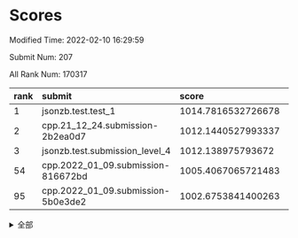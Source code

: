 # Scores

Modified Time: 2022-02-10 16:29:59

Submit Num: 207

All Rank Num: 170317

| rank |               submit               |       score        |       sigma        | pk_num |
| :--- | :--------------------------------- | :----------------- | :----------------- | :----- |
| 1    | jsonzb.test.test_1                 | 1014.7816532726678 | 0.8824966967472938 | 3290   |
| 2    | cpp.21_12_24.submission-2b2ea0d7   | 1012.1440527993337 | 0.8071599617489992 | 3291   |
| 3    | jsonzb.test.submission_level_4     | 1012.138975793672  | 0.8100070937484053 | 3292   |
| 54   | cpp.2022_01_09.submission-816672bd | 1005.4067065721483 | 0.7178163820318358 | 3290   |
| 95   | cpp.2022_01_09.submission-5b0e3de2 | 1002.6753841400263 | 0.718194775940522  | 3291   |


<details>
<summary>全部</summary>

| rank |                 submit                 |       score        |       sigma        | pk_num |
| :--- | :------------------------------------- | :----------------- | :----------------- | :----- |
| 1    | jsonzb.test.test_1                     | 1014.7816532726678 | 0.8824966967472938 | 3290   |
| 2    | cpp.21_12_24.submission-2b2ea0d7       | 1012.1440527993337 | 0.8071599617489992 | 3291   |
| 3    | jsonzb.test.submission_level_4         | 1012.138975793672  | 0.8100070937484053 | 3292   |
| 4    | gobigger.level_3.submission_level_3_34 | 1011.9710851105941 | 0.7652836827637898 | 3292   |
| 5    | gobigger.level_3.submission_level_3_10 | 1011.6036165845446 | 0.7874235735170739 | 3293   |
| 6    | gobigger.level_3.submission_level_3_31 | 1011.5338392981402 | 0.7929166011066133 | 3293   |
| 7    | gobigger.level_3.submission_level_3_42 | 1011.4408139309712 | 0.7739348598953331 | 3294   |
| 8    | gobigger.level_3.submission_level_3_7  | 1011.390953472781  | 0.753048216595294  | 3290   |
| 9    | gobigger.level_3.submission_level_3_12 | 1011.315594189113  | 0.7768651343030202 | 3289   |
| 10   | gobigger.level_3.submission_level_3_46 | 1011.2228994857442 | 0.7721139928360937 | 3291   |
| 11   | gobigger.level_3.submission_level_3_8  | 1011.1183063321582 | 0.7739453271423844 | 3294   |
| 12   | gobigger.level_3.submission_level_3_48 | 1011.0893745763668 | 0.7770183402317569 | 3294   |
| 13   | gobigger.level_3.submission_level_3_43 | 1011.0027163250423 | 0.7435974747755866 | 3293   |
| 14   | gobigger.level_3.submission_level_3_28 | 1010.9038750480809 | 0.7627891739559135 | 3292   |
| 15   | gobigger.level_3.submission_level_3_4  | 1010.8707328578047 | 0.7583053060894872 | 3294   |
| 16   | gobigger.level_3.submission_level_3_36 | 1010.7217819578669 | 0.7794530325232069 | 3294   |
| 17   | gobigger.level_3.submission_level_3_39 | 1010.578860315626  | 0.7461035472913495 | 3293   |
| 18   | gobigger.level_3.submission_level_3_47 | 1010.4220165676994 | 0.7656651037253868 | 3291   |
| 19   | gobigger.level_3.submission_level_3_38 | 1010.3886251475279 | 0.7549267875344204 | 3293   |
| 20   | gobigger.level_3.submission_level_3_6  | 1010.3728442087022 | 0.7402756215749918 | 3294   |
| 21   | gobigger.level_3.submission_level_3_9  | 1010.311319502783  | 0.7676179743395048 | 3288   |
| 22   | gobigger.level_3.submission_level_3_1  | 1010.2822194052618 | 0.7587392526096601 | 3291   |
| 23   | gobigger.level_3.submission_level_3_23 | 1010.2230131609545 | 0.7761026124895859 | 3290   |
| 24   | gobigger.level_3.submission_level_3_17 | 1010.1997985421732 | 0.7654695507906284 | 3290   |
| 25   | gobigger.level_3.submission_level_3_27 | 1010.1763493953163 | 0.7466414693625537 | 3293   |
| 26   | gobigger.level_3.submission_level_3_22 | 1010.0908840802994 | 0.7585276629328049 | 3286   |
| 27   | gobigger.level_3.submission_level_3_40 | 1010.0180113677907 | 0.7630838201139791 | 3286   |
| 28   | gobigger.level_3.submission_level_3_26 | 1009.9472879822505 | 0.757698994324818  | 3293   |
| 29   | gobigger.level_3.submission_level_3_45 | 1009.8994743186238 | 0.7458651879780199 | 3296   |
| 30   | gobigger.level_3.submission_level_3_25 | 1009.8806321009428 | 0.7434709440901418 | 3289   |
| 31   | gobigger.level_3.submission_level_3_0  | 1009.8201530526064 | 0.7425488940221381 | 3293   |
| 32   | gobigger.level_3.submission_level_3_19 | 1009.7763735836477 | 0.7821930797703853 | 3295   |
| 33   | gobigger.level_3.submission_level_3_41 | 1009.7519171585703 | 0.7620732354383047 | 3291   |
| 34   | gobigger.level_3.submission_level_3_11 | 1009.6809713415016 | 0.7380345685841532 | 3292   |
| 35   | gobigger.level_3.submission_level_3_20 | 1009.6677849757211 | 0.766362365773777  | 3286   |
| 36   | gobigger.level_3.submission_level_3_18 | 1009.616207419485  | 0.7574632423200605 | 3292   |
| 37   | gobigger.level_3.submission_level_3_5  | 1009.4166322605682 | 0.7529492817002053 | 3290   |
| 38   | gobigger.level_3.submission_level_3_13 | 1009.410549086712  | 0.758086422577862  | 3292   |
| 39   | gobigger.level_3.submission_level_3_44 | 1009.3137113881305 | 0.7504624637869118 | 3294   |
| 40   | gobigger.level_3.submission_level_3_29 | 1009.3060409698298 | 0.739271746642757  | 3291   |
| 41   | gobigger.level_3.submission_level_3_16 | 1009.1934824740898 | 0.7421455258486586 | 3289   |
| 42   | gobigger.level_3.submission_level_3_15 | 1009.0853810226209 | 0.7619428370262895 | 3289   |
| 43   | gobigger.level_3.submission_level_3_30 | 1009.0322980020549 | 0.7446801998114544 | 3294   |
| 44   | gobigger.level_3.submission_level_3_49 | 1009.027883273772  | 0.7536965278036796 | 3287   |
| 45   | gobigger.level_3.submission_level_3_3  | 1009.0146625322033 | 0.7638976940189621 | 3290   |
| 46   | gobigger.level_3.submission_level_3_21 | 1008.9551267630051 | 0.7255303965635714 | 3291   |
| 47   | gobigger.level_3.submission_level_3_35 | 1008.9260514821451 | 0.7371904307935585 | 3293   |
| 48   | gobigger.level_3.submission_level_3_24 | 1008.6283618856551 | 0.7367745982294766 | 3293   |
| 49   | gobigger.level_3.submission_level_3_2  | 1008.5723382851387 | 0.7393350751826301 | 3290   |
| 50   | gobigger.level_3.submission_level_3_14 | 1008.3230700126717 | 0.7424455016498405 | 3291   |
| 51   | gobigger.level_3.submission_level_3_37 | 1008.2525845278866 | 0.755589188567873  | 3290   |
| 52   | gobigger.level_3.submission_level_3_32 | 1007.8018200311059 | 0.7606523149897467 | 3294   |
| 53   | gobigger.level_3.submission_level_3_33 | 1007.6428218643819 | 0.7444663610831982 | 3292   |
| 54   | cpp.2022_01_09.submission-816672bd     | 1005.4067065721483 | 0.7178163820318358 | 3290   |
| 55   | gobigger.level_1.submission_level_1_21 | 1005.3542163328552 | 0.7327155994353655 | 3293   |
| 56   | gobigger.level_1.submission_level_1_6  | 1004.8258215796483 | 0.7119165198823835 | 3290   |
| 57   | gobigger.level_1.submission_level_1_31 | 1004.5070578081761 | 0.728621034831904  | 3290   |
| 58   | gobigger.level_1.submission_level_1_11 | 1004.3155738402305 | 0.7114426572449656 | 3286   |
| 59   | gobigger.level_1.submission_level_1_1  | 1004.3057787411137 | 0.7273223540170851 | 3295   |
| 60   | gobigger.level_1.submission_level_1_48 | 1004.1170158280604 | 0.7180768148170679 | 3287   |
| 61   | gobigger.level_1.submission_level_1_15 | 1004.1157701331183 | 0.7158900765336177 | 3289   |
| 62   | gobigger.level_1.submission_level_1_10 | 1004.0868890011016 | 0.7313097550431833 | 3294   |
| 63   | gobigger.level_1.submission_level_1_33 | 1004.021455996629  | 0.7078763374340769 | 3291   |
| 64   | gobigger.level_1.submission_level_1_30 | 1003.989545658552  | 0.716630528709717  | 3291   |
| 65   | gobigger.level_1.submission_level_1_34 | 1003.9380261935015 | 0.7371478444161177 | 3293   |
| 66   | gobigger.level_1.submission_level_1_41 | 1003.9108502764569 | 0.719598540809917  | 3293   |
| 67   | gobigger.level_1.submission_level_1_4  | 1003.8760325101802 | 0.7199446037594145 | 3292   |
| 68   | gobigger.level_1.submission_level_1_13 | 1003.8608868916991 | 0.7047856248665243 | 3288   |
| 69   | gobigger.level_1.submission_level_1_35 | 1003.8156815867417 | 0.7127241999873634 | 3292   |
| 70   | gobigger.level_1.submission_level_1_28 | 1003.8137078338444 | 0.7263604371697141 | 3290   |
| 71   | gobigger.level_1.submission_level_1_20 | 1003.7915064289468 | 0.7113962106951417 | 3294   |
| 72   | gobigger.level_1.submission_level_1_0  | 1003.6046684177742 | 0.7168453650766508 | 3293   |
| 73   | gobigger.level_1.submission_level_1_16 | 1003.5931399766832 | 0.7173411378529164 | 3294   |
| 74   | gobigger.level_1.submission_level_1_19 | 1003.5900557354184 | 0.7078593568731687 | 3284   |
| 75   | gobigger.level_1.submission_level_1_44 | 1003.5510273438366 | 0.7172025291054721 | 3291   |
| 76   | gobigger.level_1.submission_level_1_32 | 1003.5100311501811 | 0.7105384383618905 | 3291   |
| 77   | gobigger.level_1.submission_level_1_5  | 1003.4589419192009 | 0.7304507377404952 | 3286   |
| 78   | gobigger.level_1.submission_level_1_18 | 1003.4134502512047 | 0.7146222548511292 | 3288   |
| 79   | gobigger.level_1.submission_level_1_29 | 1003.3553505248865 | 0.7137123105937835 | 3290   |
| 80   | gobigger.level_1.submission_level_1_7  | 1003.3452850549487 | 0.7089928146735486 | 3290   |
| 81   | gobigger.level_1.submission_level_1_22 | 1003.189186050215  | 0.7074261825904531 | 3290   |
| 82   | gobigger.level_1.submission_level_1_14 | 1003.1627327795393 | 0.7098885397369031 | 3292   |
| 83   | gobigger.level_1.submission_level_1_37 | 1003.1578017005386 | 0.7113888760123012 | 3292   |
| 84   | gobigger.level_1.submission_level_1_49 | 1003.1514875097955 | 0.7235482767110628 | 3288   |
| 85   | gobigger.level_1.submission_level_1_43 | 1003.1444808495135 | 0.7078852102181141 | 3292   |
| 86   | gobigger.level_1.submission_level_1_17 | 1003.1366707033417 | 0.7234386110593082 | 3290   |
| 87   | gobigger.level_1.submission_level_1_36 | 1003.0686819280273 | 0.6977984671435439 | 3289   |
| 88   | gobigger.level_1.submission_level_1_27 | 1003.0656473289441 | 0.7281390836349818 | 3287   |
| 89   | gobigger.level_1.submission_level_1_9  | 1002.9780628319935 | 0.7249792113743423 | 3289   |
| 90   | gobigger.level_1.submission_level_1_8  | 1002.9405955680339 | 0.7243155272386687 | 3297   |
| 91   | gobigger.level_1.submission_level_1_39 | 1002.8950341617071 | 0.7141475588289211 | 3291   |
| 92   | gobigger.level_1.submission_level_1_26 | 1002.8505804491903 | 0.7155494798237794 | 3293   |
| 93   | gobigger.level_1.submission_level_1_23 | 1002.7883911815736 | 0.7135716921799944 | 3294   |
| 94   | gobigger.level_1.submission_level_1_25 | 1002.7548434116021 | 0.7168509676022251 | 3286   |
| 95   | cpp.2022_01_09.submission-5b0e3de2     | 1002.6753841400263 | 0.718194775940522  | 3291   |
| 96   | gobigger.level_1.submission_level_1_40 | 1002.5248117467062 | 0.7180238419483663 | 3287   |
| 97   | gobigger.level_1.submission_level_1_3  | 1002.4954246000615 | 0.716315583353497  | 3294   |
| 98   | gobigger.level_1.submission_level_1_46 | 1002.4882389825508 | 0.7120079894258095 | 3292   |
| 99   | gobigger.level_1.submission_level_1_42 | 1002.4878065722861 | 0.7201814979603094 | 3294   |
| 100  | gobigger.level_1.submission_level_1_47 | 1002.3906327833109 | 0.7185693338908806 | 3289   |
| 101  | gobigger.level_1.submission_level_1_38 | 1002.3615814106936 | 0.7177824207272099 | 3289   |
| 102  | gobigger.level_1.submission_level_1_12 | 1002.2732463018382 | 0.7327868317332988 | 3291   |
| 103  | gobigger.level_1.submission_level_1_24 | 1001.914987985086  | 0.720553971161081  | 3289   |
| 104  | gobigger.level_1.submission_level_1_45 | 1001.9013722560172 | 0.713740811619136  | 3291   |
| 105  | gobigger.level_1.submission_level_1_2  | 1001.496340288101  | 0.7120930084602565 | 3293   |
| 106  | gobigger.random.submission_random_28   | 997.5768107060579  | 0.6920878977902374 | 3296   |
| 107  | gobigger.random.submission_random_16   | 997.2019946695111  | 0.7110437837828023 | 3290   |
| 108  | gobigger.random.submission_random_14   | 997.0743151095628  | 0.7134293750975824 | 3290   |
| 109  | gobigger.random.submission_random_17   | 997.0522976519612  | 0.7093322745813933 | 3294   |
| 110  | gobigger.random.submission_random_40   | 996.7903804044187  | 0.7020058303561049 | 3289   |
| 111  | gobigger.random.submission_random_1    | 996.7219810913275  | 0.7067783145232605 | 3289   |
| 112  | gobigger.random.submission_random_38   | 996.6055415540612  | 0.7105994153661365 | 3295   |
| 113  | gobigger.random.submission_random_29   | 996.5161999739079  | 0.7110589913346056 | 3291   |
| 114  | gobigger.random.submission_random_37   | 996.5067583956454  | 0.7058644740656178 | 3292   |
| 115  | gobigger.random.submission_random_0    | 996.3737007043198  | 0.7097683693645438 | 3292   |
| 116  | gobigger.random.submission_random_24   | 996.3431267326579  | 0.7116976343408968 | 3292   |
| 117  | gobigger.random.submission_random_26   | 996.3166666861094  | 0.704319669896199  | 3288   |
| 118  | gobigger.random.submission_random_7    | 996.2890898571733  | 0.7093455560380268 | 3292   |
| 119  | gobigger.random.submission_random_2    | 996.2759544148511  | 0.7125543568122039 | 3296   |
| 120  | gobigger.random.submission_random_48   | 996.2272640921027  | 0.7225774399725642 | 3293   |
| 121  | gobigger.random.submission_random_21   | 996.1397343594915  | 0.7020096307147354 | 3298   |
| 122  | gobigger.random.submission_random_6    | 996.0623601231747  | 0.7057194021712819 | 3287   |
| 123  | gobigger.random.submission_random_20   | 996.031365084046   | 0.7081659971828731 | 3288   |
| 124  | gobigger.random.submission_random_34   | 996.0029558020675  | 0.7106395022880073 | 3293   |
| 125  | gobigger.random.submission_random_45   | 995.947625514259   | 0.7017473012178842 | 3297   |
| 126  | gobigger.random.submission_random_47   | 995.8864960429909  | 0.716044042993047  | 3286   |
| 127  | gobigger.random.submission_random_46   | 995.8554991585011  | 0.7115167522608135 | 3291   |
| 128  | gobigger.random.submission_random_42   | 995.8459691554077  | 0.7086631987824216 | 3291   |
| 129  | gobigger.random.submission_random_36   | 995.8312388726486  | 0.7136473053747172 | 3287   |
| 130  | gobigger.random.submission_random_19   | 995.8272399850973  | 0.7122062798045518 | 3291   |
| 131  | gobigger.random.submission_random_25   | 995.7827232239672  | 0.7235090809039866 | 3292   |
| 132  | gobigger.random.submission_random_33   | 995.5727993830473  | 0.7173889288116749 | 3289   |
| 133  | gobigger.random.submission_random_11   | 995.5531410955382  | 0.6998375035733923 | 3292   |
| 134  | gobigger.random.submission_random_32   | 995.5340058917252  | 0.7040251515997237 | 3286   |
| 135  | gobigger.random.submission_random_23   | 995.5152754141315  | 0.7084307490846353 | 3294   |
| 136  | gobigger.random.submission_random_35   | 995.4966610214236  | 0.7162316257267741 | 3290   |
| 137  | gobigger.random.submission_random_27   | 995.4918788113371  | 0.7003077650386288 | 3288   |
| 138  | gobigger.random.submission_random_22   | 995.4453062957516  | 0.7188309532395238 | 3293   |
| 139  | gobigger.random.submission_random_3    | 995.2930903892413  | 0.7133116918321372 | 3293   |
| 140  | gobigger.random.submission_random_31   | 995.2518023416328  | 0.6976631024490135 | 3293   |
| 141  | gobigger.random.submission_random_4    | 995.1795000209348  | 0.6989599244826646 | 3291   |
| 142  | gobigger.random.submission_random_12   | 995.1442237225575  | 0.7244881354894982 | 3294   |
| 143  | gobigger.random.submission_random_30   | 995.0997138249802  | 0.7158497691571576 | 3291   |
| 144  | gobigger.random.submission_random_18   | 995.09534689841    | 0.7154549039944165 | 3288   |
| 145  | gobigger.random.submission_random_43   | 995.0947018490748  | 0.7022810279593809 | 3288   |
| 146  | gobigger.random.submission_random_10   | 995.076018548686   | 0.7172453351636012 | 3292   |
| 147  | gobigger.random.submission_random_13   | 995.0376103703876  | 0.7198721379305889 | 3291   |
| 148  | gobigger.random.submission_random_39   | 995.0334437874797  | 0.7105522586108738 | 3291   |
| 149  | gobigger.random.submission_random_15   | 995.0325789246572  | 0.7175459133568398 | 3293   |
| 150  | gobigger.random.submission_random_41   | 995.0267351461814  | 0.7182558919092746 | 3293   |
| 151  | gobigger.random.submission_random_9    | 994.9776419379539  | 0.7111921832553169 | 3292   |
| 152  | gobigger.random.submission_random_49   | 994.8599321251107  | 0.7229184206148633 | 3286   |
| 153  | gobigger.random.submission_random_44   | 994.8003853502222  | 0.7145460118040862 | 3295   |
| 154  | gobigger.random.submission_random_5    | 994.6132818918308  | 0.7109411271985828 | 3290   |
| 155  | gobigger.random.submission_random_8    | 994.4183867299665  | 0.7300126760033357 | 3290   |
| 156  | gobigger.level_2.submission_level_2_18 | 993.5750043581046  | 0.7327674652975934 | 3291   |
| 157  | gobigger.level_2.submission_level_2_23 | 993.5495688283744  | 0.7421568829358011 | 3289   |
| 158  | gobigger.level_2.submission_level_2_2  | 993.5161709867543  | 0.7286277331939359 | 3291   |
| 159  | gobigger.level_2.submission_level_2_19 | 993.2084585497431  | 0.7327805776048361 | 3289   |
| 160  | gobigger.level_2.submission_level_2_43 | 993.2057178133805  | 0.7322341367972921 | 3291   |
| 161  | gobigger.level_2.submission_level_2_30 | 993.1868179517242  | 0.7348721343927892 | 3293   |
| 162  | gobigger.level_2.submission_level_2_38 | 993.0004248290852  | 0.7284555161407009 | 3287   |
| 163  | gobigger.level_2.submission_level_2_29 | 992.9395896146401  | 0.7503090169257235 | 3292   |
| 164  | gobigger.level_2.submission_level_2_49 | 992.8722129124105  | 0.7321293405386465 | 3289   |
| 165  | gobigger.level_2.submission_level_2_14 | 992.808352594933   | 0.748722713207442  | 3290   |
| 166  | gobigger.level_2.submission_level_2_34 | 992.7426607847661  | 0.7532821518594871 | 3293   |
| 167  | gobigger.level_2.submission_level_2_12 | 992.6993425538163  | 0.722772419990788  | 3297   |
| 168  | gobigger.level_2.submission_level_2_27 | 992.6879818649861  | 0.7301563499740716 | 3292   |
| 169  | gobigger.level_2.submission_level_2_8  | 992.6842937064464  | 0.7384495200772396 | 3293   |
| 170  | gobigger.level_2.submission_level_2_6  | 992.611538202666   | 0.7368973336505186 | 3294   |
| 171  | gobigger.level_2.submission_level_2_35 | 992.4686226243904  | 0.7384050057312298 | 3291   |
| 172  | gobigger.level_2.submission_level_2_0  | 992.454576354975   | 0.7297815869531711 | 3293   |
| 173  | gobigger.level_2.submission_level_2_16 | 992.4464289420541  | 0.7468593453893344 | 3296   |
| 174  | gobigger.level_2.submission_level_2_15 | 992.4286148629876  | 0.7428912774065876 | 3292   |
| 175  | gobigger.level_2.submission_level_2_20 | 992.3640784079496  | 0.749050253020437  | 3289   |
| 176  | gobigger.level_2.submission_level_2_44 | 992.3495538996126  | 0.7482252170315814 | 3287   |
| 177  | gobigger.level_2.submission_level_2_1  | 992.3450665705677  | 0.7166828683695117 | 3295   |
| 178  | gobigger.level_2.submission_level_2_45 | 992.3230154869324  | 0.7537883107981804 | 3292   |
| 179  | gobigger.level_2.submission_level_2_46 | 992.3154157246984  | 0.7500208314578422 | 3287   |
| 180  | gobigger.level_2.submission_level_2_7  | 992.247872110401   | 0.7335432647614493 | 3295   |
| 181  | gobigger.level_2.submission_level_2_3  | 992.2393292141993  | 0.7228520245383634 | 3295   |
| 182  | gobigger.level_2.submission_level_2_22 | 992.0670532696205  | 0.7451875831146425 | 3293   |
| 183  | gobigger.level_2.submission_level_2_26 | 992.0376206675254  | 0.7436998469049306 | 3293   |
| 184  | gobigger.level_2.submission_level_2_48 | 991.978424222763   | 0.7280722130089742 | 3294   |
| 185  | gobigger.level_2.submission_level_2_37 | 991.8584648836177  | 0.7296887899124421 | 3286   |
| 186  | gobigger.level_2.submission_level_2_21 | 991.852561082667   | 0.7423487207064612 | 3288   |
| 187  | gobigger.level_2.submission_level_2_39 | 991.849909831333   | 0.7522251088768047 | 3289   |
| 188  | gobigger.level_2.submission_level_2_17 | 991.8489066229089  | 0.7487501443713422 | 3290   |
| 189  | gobigger.level_2.submission_level_2_11 | 991.7931884030913  | 0.7481224312798991 | 3291   |
| 190  | gobigger.level_2.submission_level_2_31 | 991.7747537812924  | 0.7522486272890516 | 3294   |
| 191  | gobigger.level_2.submission_level_2_5  | 991.7576239639816  | 0.746564408659534  | 3293   |
| 192  | gobigger.level_2.submission_level_2_40 | 991.6893522541648  | 0.7401379259593633 | 3287   |
| 193  | gobigger.level_2.submission_level_2_42 | 991.6219742591892  | 0.7416866088810491 | 3291   |
| 194  | gobigger.level_2.submission_level_2_32 | 991.5969439299859  | 0.7649278387280041 | 3293   |
| 195  | gobigger.level_2.submission_level_2_9  | 991.5050648415514  | 0.7418595426210741 | 3296   |
| 196  | gobigger.level_2.submission_level_2_10 | 991.50094271625    | 0.7432357878992102 | 3292   |
| 197  | gobigger.level_2.submission_level_2_24 | 991.49633156976    | 0.7521987337770597 | 3290   |
| 198  | gobigger.level_2.submission_level_2_13 | 991.3063604966238  | 0.754556197550197  | 3289   |
| 199  | gobigger.level_2.submission_level_2_4  | 991.27525307283    | 0.7663724169388494 | 3293   |
| 200  | gobigger.level_2.submission_level_2_33 | 991.2658600534326  | 0.7487045280982736 | 3290   |
| 201  | gobigger.level_2.submission_level_2_28 | 991.0171060784978  | 0.7427297622723839 | 3289   |
| 202  | gobigger.level_2.submission_level_2_25 | 990.9276971885797  | 0.7290497210239202 | 3296   |
| 203  | gobigger.level_2.submission_level_2_41 | 990.9050983021373  | 0.7591921543266051 | 3286   |
| 204  | gobigger.level_2.submission_level_2_47 | 990.840470370914   | 0.7427404167756162 | 3286   |
| 205  | gobigger.level_2.submission_level_2_36 | 990.5450971162733  | 0.7620670760730525 | 3290   |
| 206  | gobigger.none.submission_none_1        | 978.3620497079552  | 1.2157939708381733 | 3290   |
| 207  | gobigger.none.submission_none_0        | 977.94641420672    | 1.2446593944569901 | 3293   |

</details>